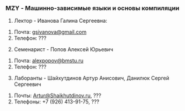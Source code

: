 ### MZY - Машинно-зависимые языки и основы компиляции
1. Лектор - Иванова Галина Сергеевна:
  1) Почта: gsivanova@gmail.com
  2) Телефон: ???

2. Семенарист - Попов Алексей Юрьевич

  1) Почта: alexpopov@bmstu.ru
  2) Телефон: ???

3. Лаборанты - Шайхутдинов Артур Анисович, Данилюк Сергей Сергеевич

  1) Почты: Artur@Shaikhutdinov.ru, ???
  2) Телефоны: +7 (926) 413-91-75, ???